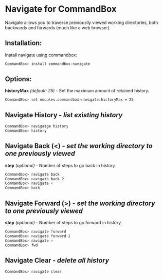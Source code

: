# Navigate for CommandBox

Navigate allows you to traverse previouslly viewed working directories, both backwards and forwards (much like a web browser).

## Installation:

Install navigate using commandbox:

```bash
CommandBox> install commandbox-navigate
```

## Options:
**historyMax** *(default: 25)* - Set the maximum amount of retained history.
```bash
CommandBox> set modules.commandbox-navigate.historyMax = 25
```

## Navigate History - *list existing history*

```bash
CommandBox> navigatge history
CommandBox> history
```

## Navigate Back (<) - *set the working directory to one previously viewed*
**step** *(optional)* - Number of steps to go back in history.
```bash
CommandBox> navigate back
CommandBox> navigate back 2
CommandBox> navigate <
CommandBox> back
```

## Navigate Forward (>) - *set the working directory to one previously viewed*
**step** *(optional)* - Number of steps to go forward in history.

```bash
CommandBox> navigate forward
CommandBox> navigate forward 2
CommandBox> navigate >
CommandBox> fwd
```

## Navigate Clear - *delete all history*

```bash
CommandBox> navigate clear
```